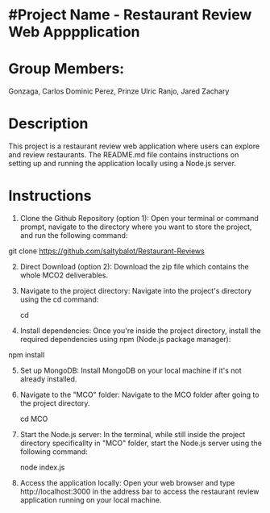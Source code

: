 # #Project Name - Restaurant Review Web Apppplication

# Group Members:
Gonzaga, Carlos Dominic
Perez, Prinze Ulric
Ranjo, Jared Zachary

# Description
This project is a restaurant review web application where users can explore and review restaurants. The README.md file contains instructions on setting up and running the application locally using a Node.js server.

# Instructions

1. Clone the Github Repository (option 1):
    Open your terminal or command prompt, navigate to the directory where you want to store the project, and run the following command:

git clone https://github.com/saltybalot/Restaurant-Reviews

2. Direct Download (option 2): 
    Download the zip file which contains the whole MCO2 deliverables. 

3. Navigate to the project directory:
    Navigate into the project's directory using the cd command:

    cd <project directory>

4. Install dependencies:
    Once you're inside the project directory, install the required dependencies using npm (Node.js package manager):

npm install

5. Set up MongoDB:
    Install MongoDB on your local machine if it's not already installed.

6. Navigate to the "MCO" folder:
    Navigate to the MCO folder after going to the project directory.

    cd MCO

7. Start the Node.js server:
    In the terminal, while still inside the project directory specificallty in "MCO" folder, start the Node.js server using the following command:

    node index.js

8. Access the application locally:
    Open your web browser and type http://localhost:3000 in the address bar to access the restaurant review application running on your local machine.